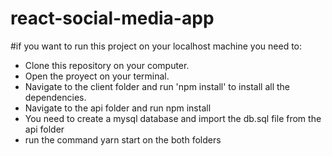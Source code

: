 # react-social-media-app

#if you want to run this project on your localhost machine you need to: 

<ul> 
  <li>Clone this repository on your computer. </li>
  <li>Open the proyect on your terminal. </li>
  <li>Navigate to the client folder and run 'npm install' to install all the dependencies.</li>
  <li>Navigate to the api folder and run npm install</li>
  <li>You need to create a mysql database and import the db.sql file from the api folder</li>
  <li>run the command yarn start on the both folders</li>
</ul>
